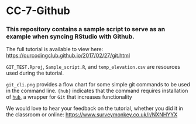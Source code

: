 # CC-7-Github

### This repository contains a sample script to serve as an example when syncing RStudio with Github.

The full tutorial is available to view here: https://ourcodingclub.github.io/2017/02/27/git.html

`GIT_TEST.Rproj`, `Sample_script.R`, and `temp_elevation.csv` are resources used during the tutorial.

`git_cli.png` provides a flow chart for some simple git commands to be used in the command line. `{hub}` indicates that the command requires installation of [`hub`](https://github.com/github/hub), a wrapper for `Git` that increases functionality 

We would love to hear your feedback on the tutorial, whether you did it in the classroom or online: 
https://www.surveymonkey.co.uk/r/NXNHYYX
